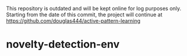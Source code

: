 This repository is outdated and will be kept online for log purposes only.
Starting from the date of this commit, the project will continue at https://github.com/douglas444/active-pattern-learning

# novelty-detection-env
